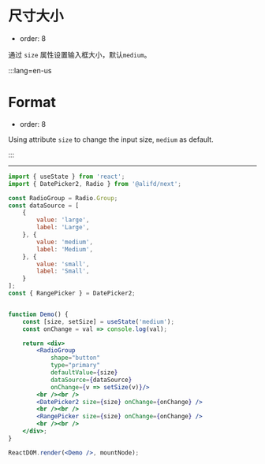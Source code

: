 # 尺寸大小

- order: 8

通过 `size` 属性设置输入框大小，默认`medium`。

:::lang=en-us
# Format

- order: 8

Using attribute `size` to change the input size, `medium` as default.

:::

---

````jsx
import { useState } from 'react';
import { DatePicker2, Radio } from '@alifd/next';

const RadioGroup = Radio.Group;
const dataSource = [
    {
        value: 'large',
        label: 'Large',
    }, {
        value: 'medium',
        label: 'Medium',
    }, {
        value: 'small',
        label: 'Small',
    }
];
const { RangePicker } = DatePicker2;


function Demo() {
    const [size, setSize] = useState('medium');
    const onChange = val => console.log(val);

    return <div>
        <RadioGroup
            shape="button"
            type="primary"
            defaultValue={size}
            dataSource={dataSource}
            onChange={v => setSize(v)}/>
        <br /><br />
        <DatePicker2 size={size} onChange={onChange} />
        <br /><br />
        <RangePicker size={size} onChange={onChange} />
        <br /><br />
    </div>;
}

ReactDOM.render(<Demo />, mountNode);
````
